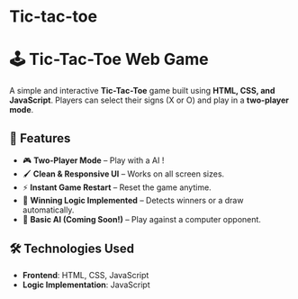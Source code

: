# Tic-tac-toe

# 🕹️ Tic-Tac-Toe Web Game

A simple and interactive **Tic-Tac-Toe** game built using **HTML, CSS, and JavaScript**. Players can select their signs (X or O) and play in a **two-player mode**. 

## 🚀 Features

- 🎮 **Two-Player Mode** – Play with a AI !
- 🖌️ **Clean & Responsive UI** – Works on all screen sizes.
- ⚡ **Instant Game Restart** – Reset the game anytime.
- 🔢 **Winning Logic Implemented** – Detects winners or a draw automatically.
- 🧠 **Basic AI (Coming Soon!)** – Play against a computer opponent.

## 🛠️ Technologies Used

- **Frontend**: HTML, CSS, JavaScript
- **Logic Implementation**: JavaScript
